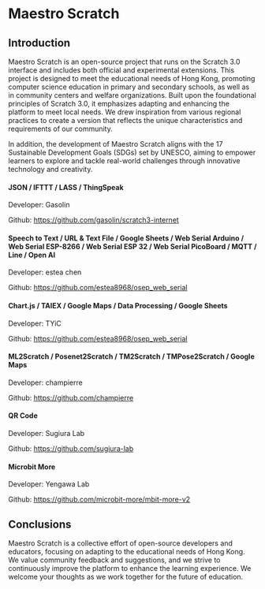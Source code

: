 # Maestro Scratch

## Introduction
Maestro Scratch is an open-source project that runs on the Scratch 3.0 interface and includes both official and experimental extensions. This project is designed to meet the educational needs of Hong Kong, promoting computer science education in primary and secondary schools, as well as in community centers and welfare organizations. Built upon the foundational principles of Scratch 3.0, it emphasizes adapting and enhancing the platform to meet local needs. We drew inspiration from various regional practices to create a version that reflects the unique characteristics and requirements of our community.

In addition, the development of Maestro Scratch aligns with the 17 Sustainable Development Goals (SDGs) set by UNESCO, aiming to empower learners to explore and tackle real-world challenges through innovative technology and creativity.

#### JSON / IFTTT / LASS / ThingSpeak
Developer: Gasolin

Github: https://github.com/gasolin/scratch3-internet

#### Speech to Text / URL & Text File / Google Sheets / Web Serial Arduino / Web Serial ESP-8266 / Web Serial ESP 32 / Web Serial PicoBoard / MQTT / Line / Open AI
Developer: estea chen

Github: https://github.com/estea8968/osep_web_serial

#### Chart.js / TAIEX / Google Maps / Data Processing / Google Sheets 
Developer: TYiC

Github: https://github.com/estea8968/osep_web_serial 

#### ML2Scratch / Posenet2Scratch / TM2Scratch / TMPose2Scratch / Google Maps 
Developer: champierre

Github: https://github.com/champierre

#### QR Code
Developer: Sugiura Lab 

Github: https://github.com/sugiura-lab

#### Microbit More
Developer: Yengawa Lab

Github: https://github.com/microbit-more/mbit-more-v2


## Conclusions
Maestro Scratch is a collective effort of open-source developers and educators, focusing on adapting to the educational needs of Hong Kong. We value community feedback and suggestions, and we strive to continuously improve the platform to enhance the learning experience. We welcome your thoughts as we work together for the future of education.
